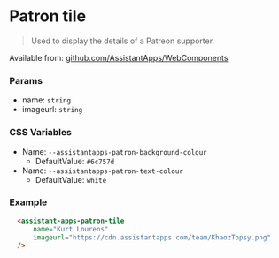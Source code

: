 # Patron tile

> Used to display the details of a Patreon supporter.

Available from: [github.com/AssistantApps/WebComponents](https://github.com/AssistantApps/WebComponents)

### Params
 - name: `string`
 - imageurl: `string`

### CSS Variables
- Name: `--assistantapps-patron-background-colour`
  - DefaultValue: `#6c757d`
- Name: `--assistantapps-patron-text-colour`
  - DefaultValue: `white`

### Example

```html
  <assistant-apps-patron-tile 
      name="Kurt Lourens" 
      imageurl="https://cdn.assistantapps.com/team/KhaozTopsy.png"
  />
```
<assistant-apps-patron-tile 
    name="Kurt Lourens" 
    imageurl="https://cdn.assistantapps.com/team/KhaozTopsy.png"
/>
